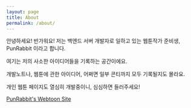 ```yaml
---
layout: page
title: About
permalink: /about/
---
```


안녕하세요! 반가워요!
저는 백엔드 서버 개발자로 일하고 있는 웹툰작가 준비생, PunRabbit 이라고 합니다.




여기는 저의 사소한 아이디어들을 기록하는 공간이에요.

개발노트나, 웹툰에 관한 아이디어, 어쩌면 일부 콘티까지 모두 기록될지도 몰라요.

개인 웹툰 페이지도 열심히 개발중이니, 심심하면 들러주세요!

[PunRabbit's Webtoon Site](http://www.juniverse.kro.kr/)
